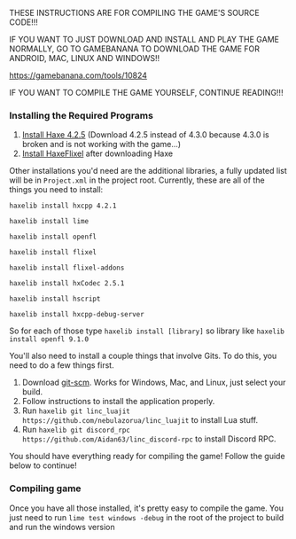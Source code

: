THESE INSTRUCTIONS ARE FOR COMPILING THE GAME'S SOURCE CODE!!!

IF YOU WANT TO JUST DOWNLOAD AND INSTALL AND PLAY THE GAME NORMALLY, GO TO GAMEBANANA TO DOWNLOAD THE GAME FOR ANDROID, MAC, LINUX AND WINDOWS!!

https://gamebanana.com/tools/10824

IF YOU WANT TO COMPILE THE GAME YOURSELF, CONTINUE READING!!!

### Installing the Required Programs

1. [Install Haxe 4.2.5](https://haxe.org/download/version/4.2.5/) (Download 4.2.5 instead of 4.3.0 because 4.3.0 is broken and is not working with the game...)
2. [Install HaxeFlixel](https://haxeflixel.com/documentation/install-haxeflixel/) after downloading Haxe

Other installations you'd need are the additional libraries, a fully updated list will be in `Project.xml` in the project root. Currently, these are all of the things you need to install:

``haxelib install hxcpp 4.2.1``

``haxelib install lime``

``haxelib install openfl``

``haxelib install flixel``

``haxelib install flixel-addons``

``haxelib install hxCodec 2.5.1``

``haxelib install hscript``

``haxelib install hxcpp-debug-server``

  So for each of those type `haxelib install [library]` so library like `haxelib install openfl 9.1.0`

You'll also need to install a couple things that involve Gits. To do this, you need to do a few things first.
1. Download [git-scm](https://git-scm.com/downloads). Works for Windows, Mac, and Linux, just select your build.
2. Follow instructions to install the application properly.
3. Run `haxelib git linc_luajit https://github.com/nebulazorua/linc_luajit` to install Lua stuff.
4. Run `haxelib git discord_rpc https://github.com/Aidan63/linc_discord-rpc` to install Discord RPC.

You should have everything ready for compiling the game! Follow the guide below to continue!

### Compiling game

Once you have all those installed, it's pretty easy to compile the game. You just need to run `lime test windows -debug` in the root of the project to build and run the windows version

